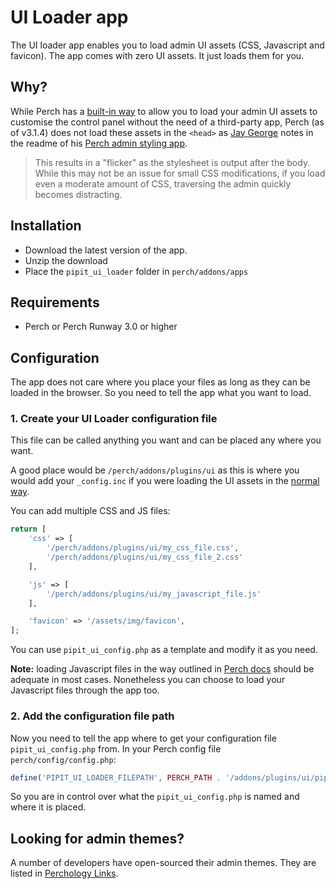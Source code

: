 # UI Loader app

The UI loader app enables you to load admin UI assets (CSS, Javascript and favicon). The app comes with zero UI assets. It just loads them for you.


## Why?

While Perch has a [built-in way](https://docs.grabaperch.com/api/custom-ui/) to allow you to load your admin UI assets to customise the control panel without the need of a third-party app, Perch (as of v3.1.4) does not load these assets in the `<head>` as [Jay George](https://github.com/JayGeorge) notes in the readme of his [Perch admin styling app](https://github.com/JayGeorge/jaygeorge_perch_admin_style#why-you-wouldnt-just-follow-the-default-ui-customisation-documentation).

> This results in a "flicker" as the stylesheet is output after the body. While this may not be an issue for small CSS modifications, if you load even a moderate amount of CSS, traversing the admin quickly becomes distracting.


## Installation
* Download the latest version of the app.
* Unzip the download
* Place the `pipit_ui_loader` folder in `perch/addons/apps`

## Requirements
* Perch or Perch Runway 3.0 or higher


## Configuration

The app does not care where you place your files as long as they can be loaded in the browser. So you need to tell the app what you want to load.

### 1. Create your UI Loader configuration file

This file can be called anything you want and can be placed any where you want. 

A good place would be `/perch/addons/plugins/ui` as this is where you would add your `_config.inc` if you were loading the UI assets in the [normal way](https://docs.grabaperch.com/api/custom-ui/).

You can add multiple CSS and JS files:

```php
return [
    'css' => [
        '/perch/addons/plugins/ui/my_css_file.css',
        '/perch/addons/plugins/ui/my_css_file_2.css'
    ],

    'js' => [
        '/perch/addons/plugins/ui/my_javascript_file.js'
    ],

    'favicon' => '/assets/img/favicon',
];
```

You can use `pipit_ui_config.php` as a template and modify it as you need.


**Note:** loading Javascript files in the way outlined in [Perch docs](https://docs.grabaperch.com/api/custom-ui/) should be adequate in most cases. Nonetheless you can choose to load your Javascript files through the app too.



### 2. Add the configuration file path

Now you need to tell the app where to get your configuration file `pipit_ui_config.php` from. In your Perch config file `perch/config/config.php`:


```php
define('PIPIT_UI_LOADER_FILEPATH', PERCH_PATH . '/addons/plugins/ui/pipit_ui_config.php');
```

So you are in control over what the `pipit_ui_config.php` is named and where it is placed.



## Looking for admin themes?

A number of developers have open-sourced their admin themes. They are listed in [Perchology Links](https://github.com/clivewalker/perchology-links#admin).